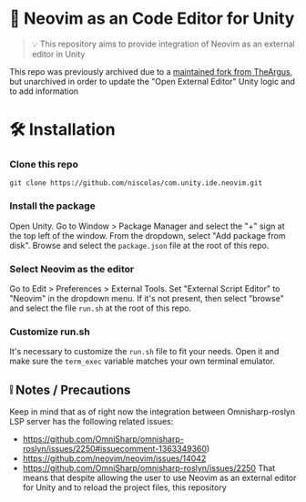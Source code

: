 # :pencil: Neovim as an Code Editor for Unity

> :bulb: This repository aims to provide integration of Neovim as an external editor in Unity

This repo was previously archived due to a [maintained fork from TheArgus](https://github.com/the-argus/com.unity.ide.neovim.git), but unarchived in order to update the "Open External Editor" Unity logic and to add information

# :hammer_and_wrench: Installation

### Clone this repo
``git clone https://github.com/niscolas/com.unity.ide.neovim.git``

### Install the package
Open Unity. Go to Window > Package Manager and select the "+" sign at the top
left of the window. From the dropdown, select "Add package from disk". Browse
and select the ``package.json`` file at the root of this repo.

### Select Neovim as the editor
Go to Edit > Preferences > External Tools.
Set "External Script Editor" to "Neovim" in the dropdown menu. If it's not
present, then select "browse" and select the file ``run.sh`` at the root of
this repo.

### Customize run.sh
It's necessary to customize the ``run.sh`` file to fit your needs. Open it and
make sure the ``term_exec`` variable matches your own terminal emulator.

## :grey_exclamation: Notes / Precautions
Keep in mind that as of right now the integration between Omnisharp-roslyn LSP server has the following related issues: 
 - https://github.com/OmniSharp/omnisharp-roslyn/issues/2250#issuecomment-1363349360)
 - https://github.com/neovim/neovim/issues/14042
 - https://github.com/OmniSharp/omnisharp-roslyn/issues/2250
That means that despite allowing the user to use Neovim as an external editor for Unity and to reload the project files, this repository 
